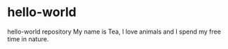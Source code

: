 # hello-world
hello-world repository
My name is Tea, I love animals and I spend my free time in nature.
